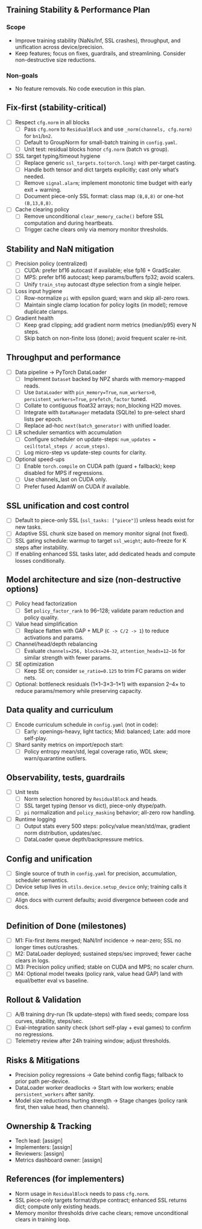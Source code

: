## Training Stability & Performance Plan

### Scope
- Improve training stability (NaNs/Inf, SSL crashes), throughput, and unification across device/precision.
- Keep features; focus on fixes, guardrails, and streamlining. Consider non-destructive size reductions.

### Non-goals
- No feature removals. No code execution in this plan.

## Fix-first (stability-critical)
- [ ] Respect `cfg.norm` in all blocks
  - [ ] Pass `cfg.norm` to `ResidualBlock` and use `_norm(channels, cfg.norm)` for `bn1`/`bn2`.
  - [ ] Default to GroupNorm for small-batch training in `config.yaml`.
  - [ ] Unit test: residual blocks honor `cfg.norm` (batch vs group).
- [ ] SSL target typing/timeout hygiene
  - [ ] Replace generic `ssl_targets.to(torch.long)` with per-target casting.
  - [ ] Handle both tensor and dict targets explicitly; cast only what’s needed.
  - [ ] Remove `signal.alarm`; implement monotonic time budget with early exit + warning.
  - [ ] Document piece-only SSL format: class map `(B,8,8)` or one-hot `(B,13,8,8)`.
- [ ] Cache clearing policy
  - [ ] Remove unconditional `clear_memory_cache()` before SSL computation and during heartbeats.
  - [ ] Trigger cache clears only via memory monitor thresholds.

## Stability and NaN mitigation
- [ ] Precision policy (centralized)
  - [ ] CUDA: prefer bf16 autocast if available; else fp16 + GradScaler.
  - [ ] MPS: prefer bf16 autocast; keep params/buffers fp32; avoid scalers.
  - [ ] Unify `train_step` autocast dtype selection from a single helper.
- [ ] Loss input hygiene
  - [ ] Row-normalize `pi` with epsilon guard; warn and skip all-zero rows.
  - [ ] Maintain single clamp location for policy logits (in model); remove duplicate clamps.
- [ ] Gradient health
  - [ ] Keep grad clipping; add gradient norm metrics (median/p95) every N steps.
  - [ ] Skip batch on non-finite loss (done); avoid frequent scaler re-init.

## Throughput and performance
- [ ] Data pipeline → PyTorch DataLoader
  - [ ] Implement `Dataset` backed by NPZ shards with memory-mapped reads.
  - [ ] Use `DataLoader` with `pin_memory=True`, `num_workers>0`, `persistent_workers=True`, `prefetch_factor` tuned.
  - [ ] Collate to contiguous float32 arrays; non_blocking H2D moves.
  - [ ] Integrate with `DataManager` metadata (SQLite) to pre-select shard lists per epoch.
  - [ ] Replace ad-hoc `next(batch_generator)` with unified loader.
- [ ] LR scheduler semantics with accumulation
  - [ ] Configure scheduler on update-steps: `num_updates = ceil(total_steps / accum_steps)`.
  - [ ] Log micro-step vs update-step counts for clarity.
- [ ] Optional speed-ups
  - [ ] Enable `torch.compile` on CUDA path (guard + fallback); keep disabled for MPS if regressions.
  - [ ] Use channels_last on CUDA only.
  - [ ] Prefer fused AdamW on CUDA if available.

## SSL unification and cost control
- [ ] Default to piece-only SSL (`ssl_tasks: ["piece"]`) unless heads exist for new tasks.
- [ ] Adaptive SSL chunk size based on memory monitor signal (not fixed).
- [ ] SSL gating schedule: warmup to target `ssl_weight`; auto-freeze for K steps after instability.
- [ ] If enabling enhanced SSL tasks later, add dedicated heads and compute losses conditionally.

## Model architecture and size (non-destructive options)
- [ ] Policy head factorization
  - [ ] Set `policy_factor_rank` to 96–128; validate param reduction and policy quality.
- [ ] Value head simplification
  - [ ] Replace flatten with GAP + MLP (`C -> C/2 -> 1`) to reduce activations and params.
- [ ] Channel/head/depth rebalancing
  - [ ] Evaluate `channels=256, blocks=24–32`, `attention_heads=12–16` for similar strength with fewer params.
- [ ] SE optimization
  - [ ] Keep SE on; consider `se_ratio=0.125` to trim FC params on wider nets.
- [ ] Optional: bottleneck residuals (1×1–3×3–1×1) with expansion 2–4× to reduce params/memory while preserving capacity.

## Data quality and curriculum
- [ ] Encode curriculum schedule in `config.yaml` (not in code):
  - [ ] Early: openings-heavy, light tactics; Mid: balanced; Late: add more self-play.
- [ ] Shard sanity metrics on import/epoch start:
  - [ ] Policy entropy mean/std, legal coverage ratio, WDL skew; warn/quarantine outliers.

## Observability, tests, guardrails
- [ ] Unit tests
  - [ ] Norm selection honored by `ResidualBlock` and heads.
  - [ ] SSL target typing (tensor vs dict), piece-only dtype/path.
  - [ ] `pi` normalization and `policy_masking` behavior; all-zero row handling.
- [ ] Runtime logging
  - [ ] Output stats every 500 steps: policy/value mean/std/max, gradient norm distribution, updates/sec.
  - [ ] DataLoader queue depth/backpressure metrics.

## Config and unification
- [ ] Single source of truth in `config.yaml` for precision, accumulation, scheduler semantics.
- [ ] Device setup lives in `utils.device.setup_device` only; training calls it once.
- [ ] Align docs with current defaults; avoid divergence between code and docs.

## Definition of Done (milestones)
- [ ] M1: Fix-first items merged; NaN/Inf incidence → near-zero; SSL no longer times out/crashes.
- [ ] M2: DataLoader deployed; sustained steps/sec improved; fewer cache clears in logs.
- [ ] M3: Precision policy unified; stable on CUDA and MPS; no scaler churn.
- [ ] M4: Optional model tweaks (policy rank, value head GAP) land with equal/better eval vs baseline.

## Rollout & Validation
- [ ] A/B training dry-run (1k update-steps) with fixed seeds; compare loss curves, stability, steps/sec.
- [ ] Eval-integration sanity check (short self-play + eval games) to confirm no regressions.
- [ ] Telemetry review after 24h training window; adjust thresholds.

## Risks & Mitigations
- Precision policy regressions → Gate behind config flags; fallback to prior path per-device.
- DataLoader worker deadlocks → Start with low workers; enable `persistent_workers` after sanity.
- Model size reductions hurting strength → Stage changes (policy rank first, then value head, then channels).

## Ownership & Tracking
- Tech lead: [assign]
- Implementers: [assign]
- Reviewers: [assign]
- Metrics dashboard owner: [assign]

## References (for implementers)
- Norm usage in `ResidualBlock` needs to pass `cfg.norm`.
- SSL piece-only targets format/dtype contract; enhanced SSL returns dict; compute only existing heads.
- Memory monitor thresholds drive cache clears; remove unconditional clears in training loop.


